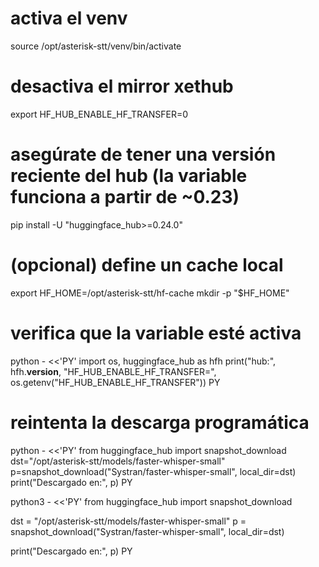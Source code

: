 # activa el venv
source /opt/asterisk-stt/venv/bin/activate

# desactiva el mirror xethub
export HF_HUB_ENABLE_HF_TRANSFER=0

# asegúrate de tener una versión reciente del hub (la variable funciona a partir de ~0.23)
pip install -U "huggingface_hub>=0.24.0"

# (opcional) define un cache local
export HF_HOME=/opt/asterisk-stt/hf-cache
mkdir -p "$HF_HOME"

# verifica que la variable esté activa
python - <<'PY'
import os, huggingface_hub as hfh
print("hub:", hfh.__version__, "HF_HUB_ENABLE_HF_TRANSFER=", os.getenv("HF_HUB_ENABLE_HF_TRANSFER"))
PY

# reintenta la descarga programática
python - <<'PY'
from huggingface_hub import snapshot_download
dst="/opt/asterisk-stt/models/faster-whisper-small"
p=snapshot_download("Systran/faster-whisper-small", local_dir=dst)
print("Descargado en:", p)
PY

python3 - <<'PY'
from huggingface_hub import snapshot_download

dst = "/opt/asterisk-stt/models/faster-whisper-small"
p = snapshot_download("Systran/faster-whisper-small", local_dir=dst)

print("Descargado en:", p)
PY
